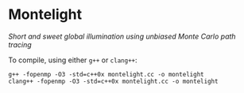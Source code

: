 Montelight
==========

*Short and sweet global illumination using unbiased Monte Carlo path tracing*

To compile, using either `g++` or `clang++`:

    g++ -fopenmp -O3 -std=c++0x montelight.cc -o montelight
    clang++ -fopenmp -O3 -std=c++0x montelight.cc -o montelight
